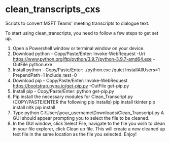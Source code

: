 # clean_transcripts_cxs
Scripts to convert MSFT Teams' meeting transcripts to dialogue text.

To start using clean_transcripts, you need to follow a few steps to get set up.

1. Open a Powershell window or terminal window on your device.
2. Download python - Copy/Paste/Enter:
    Invoke-WebRequest -Uri https://www.python.org/ftp/python/3.9.7/python-3.9.7-amd64.exe -OutFile python.exe
3. Install python - Copy/Paste/Enter:
    ./python.exe /quiet InstallAllUsers=1 PrependPath=1 Include_test=0
4. Download pip - Copy/Paste/Enter:
    Invoke-WebRequest https://bootstrap.pypa.io/get-pip.py -OutFile get-pip.py
5. Install pip - Copy/Paste/Enter:
    python get-pip.py
6. Pip install the necessary modules for Clean_Transcript.py (COPY/PASTE/ENTER the following pip installs)
    pip install tkinter
    pip install nltk
    pip install 
7. Type python C:\Users\your_username\Downloads\Clean_Transcript.py 
    A GUI should appear prompting you to select the file to be cleaned. 
8. In the GUI window, click Select File, navigate to the file you wish to clean in your file explorer, click Clean up file.
   This will create a new cleaned up text file in the same location as the file you selected. Enjoy!
   
